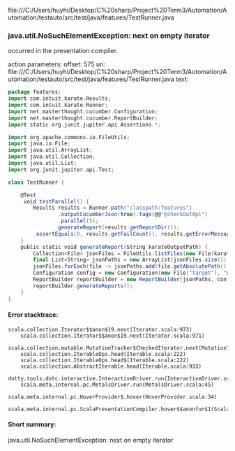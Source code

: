 file:///C:/Users/huyhi/Desktop/C%20sharp/Project%20Term3/Automation/Automation/testauto/src/test/java/features/TestRunner.java
### java.util.NoSuchElementException: next on empty iterator

occurred in the presentation compiler.

action parameters:
offset: 575
uri: file:///C:/Users/huyhi/Desktop/C%20sharp/Project%20Term3/Automation/Automation/testauto/src/test/java/features/TestRunner.java
text:
```scala
package features;
import com.intuit.karate.Results;
import com.intuit.karate.Runner;
import net.masterthought.cucumber.Configuration;
import net.masterthought.cucumber.ReportBuilder;
import static org.junit.jupiter.api.Assertions.*;

import org.apache.commons.io.FileUtils;
import java.io.File;
import java.util.ArrayList;
import java.util.Collection;
import java.util.List;
import org.junit.jupiter.api.Test;

class TestRunner {

    @Test
     void testParallel() {
        Results results = Runner.path("classpath:features")
                .outputCucumberJson(true).tags(@@"@checkOutApi")
                .parallel(5);
                generateReport(results.getReportDir());
         assertEquals(0, results.getFailCount(), results.getErrorMessages());
    }
    public static void generateReport(String karateOutputPath) {        
        Collection<File> jsonFiles = FileUtils.listFiles(new File(karateOutputPath), new String[] {"json"}, true);
        final List<String> jsonPaths = new ArrayList(jsonFiles.size());
        jsonFiles.forEach(file -> jsonPaths.add(file.getAbsolutePath()));
        Configuration config = new Configuration(new File("target"), "Web");
        ReportBuilder reportBuilder = new ReportBuilder(jsonPaths, config);
        reportBuilder.generateReports();        
    }
}

```



#### Error stacktrace:

```
scala.collection.Iterator$$anon$19.next(Iterator.scala:973)
	scala.collection.Iterator$$anon$19.next(Iterator.scala:971)
	scala.collection.mutable.MutationTracker$CheckedIterator.next(MutationTracker.scala:76)
	scala.collection.IterableOps.head(Iterable.scala:222)
	scala.collection.IterableOps.head$(Iterable.scala:222)
	scala.collection.AbstractIterable.head(Iterable.scala:933)
	dotty.tools.dotc.interactive.InteractiveDriver.run(InteractiveDriver.scala:168)
	scala.meta.internal.pc.MetalsDriver.run(MetalsDriver.scala:45)
	scala.meta.internal.pc.HoverProvider$.hover(HoverProvider.scala:34)
	scala.meta.internal.pc.ScalaPresentationCompiler.hover$$anonfun$1(ScalaPresentationCompiler.scala:329)
```
#### Short summary: 

java.util.NoSuchElementException: next on empty iterator